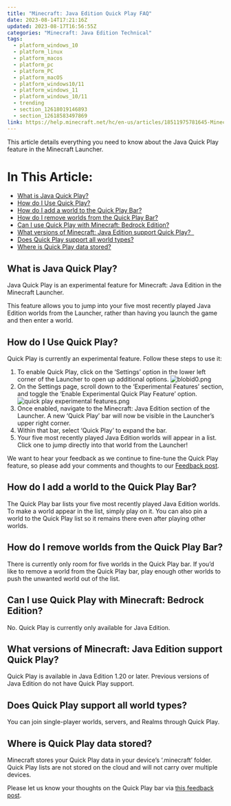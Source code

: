 ```yaml
---
title: "Minecraft: Java Edition Quick Play FAQ"
date: 2023-08-14T17:21:16Z
updated: 2023-08-17T16:56:55Z
categories: "Minecraft: Java Edition Technical"
tags:
  - platform_windows_10
  - platform_linux
  - platform_macos
  - platform_pc
  - platform_PC
  - platform_macOS
  - platform_windows10/11
  - platform_windows_11
  - platform_windows_10/11
  - trending
  - section_12618019146893
  - section_12618583497869
link: https://help.minecraft.net/hc/en-us/articles/18511975781645-Minecraft-Java-Edition-Quick-Play-FAQ
---
```


This article details everything you need to know about the Java Quick Play feature in the Minecraft Launcher.

# In This Article:

- [What is Java Quick Play?](#what-is-java-quick-play)
- [How do I Use Quick Play?](#how-do-i-use-quick-play)
- [How do I add a world to the Quick Play Bar?](#how-do-i-add-a-world-to-the-quick-play-bar)
- [How do I remove worlds from the Quick Play Bar?](#how-do-i-remove-worlds-from-the-quick-play-bar)
- [Can I use Quick Play with Minecraft: Bedrock Edition?](#can-i-use-quick-play-with-minecraft-bedrock-edition)
- [What versions of Minecraft: Java Edition support Quick Play?  ](#what-versions-of-minecraft-java-edition-support-quick-play)
- [Does Quick Play support all world types?](#does-quick-play-support-all-world-types)
- [Where is Quick Play data stored?](#where-is-quick-play-data-stored)

## What is Java Quick Play?

Java Quick Play is an experimental feature for Minecraft: Java Edition in the Minecraft Launcher.

This feature allows you to jump into your five most recently played Java Edition worlds from the Launcher, rather than having you launch the game and then enter a world.

## How do I Use Quick Play?

Quick Play is currently an experimental feature. Follow these steps to use it:

1.  To enable Quick Play, click on the ‘Settings’ option in the lower left corner of the Launcher to open up additional options. ![blobid0.png](https://minecrafthelp.zendesk.com/hc/article_attachments/18623062738829)
2.  On the Settings page, scroll down to the ‘Experimental Features’ section, and toggle the ‘Enable Experimental Quick Play Feature’ option. ![quick play experimental features.png](https://minecrafthelp.zendesk.com/hc/article_attachments/18623223563661)
3.  Once enabled, navigate to the Minecraft: Java Edition section of the Launcher. A new ‘Quick Play’ bar will now be visible in the Launcher’s upper right corner.
4.  Within that bar, select ‘Quick Play’ to expand the bar.
5.  Your five most recently played Java Edition worlds will appear in a list. Click one to jump directly into that world from the Launcher!

We want to hear your feedback as we continue to fine-tune the Quick Play feature, so please add your comments and thoughts to our [Feedback post](https://aka.ms/MCQuickPlayFeedback).  

## How do I add a world to the Quick Play Bar?

The Quick Play bar lists your five most recently played Java Edition worlds. To make a world appear in the list, simply play on it. You can also pin a world to the Quick Play list so it remains there even after playing other worlds.

## How do I remove worlds from the Quick Play Bar?

There is currently only room for five worlds in the Quick Play bar. If you’d like to remove a world from the Quick Play bar, play enough other worlds to push the unwanted world out of the list.

## Can I use Quick Play with Minecraft: Bedrock Edition?

No. Quick Play is currently only available for Java Edition.

## What versions of Minecraft: Java Edition support Quick Play?  

Quick Play is available in Java Edition 1.20 or later. Previous versions of Java Edition do not have Quick Play support.

## Does Quick Play support all world types?

You can join single-player worlds, servers, and Realms through Quick Play.

## Where is Quick Play data stored?

Minecraft stores your Quick Play data in your device’s ‘.minecraft’ folder. Quick Play lists are not stored on the cloud and will not carry over multiple devices.

Please let us know your thoughts on the Quick Play bar via [this feedback post](https://aka.ms/MCQuickPlayFeedback).
